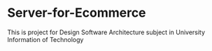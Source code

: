 # Server-for-Ecommerce
This is project for Design Software Architecture subject in University Information of Technology
